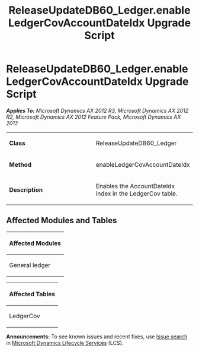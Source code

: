 ﻿---
title: ReleaseUpdateDB60_Ledger.enableLedgerCovAccountDateIdx Upgrade Script
TOCTitle: ReleaseUpdateDB60_Ledger.enableLedgerCovAccountDateIdx Upgrade Script
ms:assetid: 2e0cf69a-15dc-d6c6-e835-c0856761c069
ms:mtpsurl: https://msdn.microsoft.com/en-us/library/JJ736013(v=AX.60)
ms:contentKeyID: 49707428
ms.date: 05/18/2015
mtps_version: v=AX.60
---

# ReleaseUpdateDB60\_Ledger.enableLedgerCovAccountDateIdx Upgrade Script 


_**Applies To:** Microsoft Dynamics AX 2012 R3, Microsoft Dynamics AX 2012 R2, Microsoft Dynamics AX 2012 Feature Pack, Microsoft Dynamics AX 2012_

<table>
<colgroup>
<col style="width: 50%" />
<col style="width: 50%" />
</colgroup>
<tbody>
<tr class="odd">
<td><p><strong>Class</strong></p></td>
<td><p>ReleaseUpdateDB60_Ledger</p></td>
</tr>
<tr class="even">
<td><p><strong>Method</strong></p></td>
<td><p>enableLedgerCovAccountDateIdx</p></td>
</tr>
<tr class="odd">
<td><p><strong>Description</strong></p></td>
<td><p>Enables the AccountDateIdx index in the LedgerCov table.</p></td>
</tr>
</tbody>
</table>


## Affected Modules and Tables

<table>
<colgroup>
<col style="width: 100%" />
</colgroup>
<thead>
<tr class="header">
<th><p>Affected Modules</p></th>
</tr>
</thead>
<tbody>
<tr class="odd">
<td><p>General ledger</p></td>
</tr>
</tbody>
</table>


<table>
<colgroup>
<col style="width: 100%" />
</colgroup>
<thead>
<tr class="header">
<th><p>Affected Tables</p></th>
</tr>
</thead>
<tbody>
<tr class="odd">
<td><p>LedgerCov</p></td>
</tr>
</tbody>
</table>

  
**Announcements:** To see known issues and recent fixes, use [Issue search](http://go.microsoft.com/fwlink/?linkid=389258) in [Microsoft Dynamics Lifecycle Services](http://go.microsoft.com/fwlink/?linkid=306505) (LCS).

